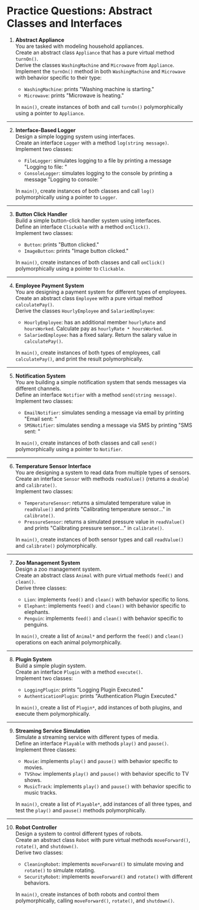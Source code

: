# Practice Questions: Abstract Classes and Interfaces


1. **Abstract Appliance**  
   You are tasked with modeling household appliances.  
   Create an abstract class `Appliance` that has a pure virtual method `turnOn()`.  
   Derive the classes `WashingMachine` and `Microwave` from `Appliance`.  
   Implement the `turnOn()` method in both `WashingMachine` and `Microwave` with behavior specific to their type:
   - `WashingMachine`: prints "Washing machine is starting."
   - `Microwave`: prints "Microwave is heating."

   In `main()`, create instances of both and call `turnOn()` polymorphically using a pointer to `Appliance`.

---

2. **Interface-Based Logger**  
   Design a simple logging system using interfaces.  
   Create an interface `Logger` with a method `log(string message)`.  
   Implement two classes:
   - `FileLogger`: simulates logging to a file by printing a message "Logging to file: <message>"
   - `ConsoleLogger`: simulates logging to the console by printing a message "Logging to console: <message>"

   In `main()`, create instances of both classes and call `log()` polymorphically using a pointer to `Logger`.

---

3. **Button Click Handler**  
   Build a simple button-click handler system using interfaces.  
   Define an interface `Clickable` with a method `onClick()`.  
   Implement two classes:
   - `Button`: prints "Button clicked."
   - `ImageButton`: prints "Image button clicked."

   In `main()`, create instances of both classes and call `onClick()` polymorphically using a pointer to `Clickable`.

---

4. **Employee Payment System**  
   You are designing a payment system for different types of employees.  
   Create an abstract class `Employee` with a pure virtual method `calculatePay()`.  
   Derive the classes `HourlyEmployee` and `SalariedEmployee`:
   - `HourlyEmployee`: has an additional member `hourlyRate` and `hoursWorked`. Calculate pay as `hourlyRate * hoursWorked`.
   - `SalariedEmployee`: has a fixed salary. Return the salary value in `calculatePay()`.

   In `main()`, create instances of both types of employees, call `calculatePay()`, and print the result polymorphically.

---

5. **Notification System**  
   You are building a simple notification system that sends messages via different channels.  
   Define an interface `Notifier` with a method `send(string message)`.  
   Implement two classes:
   - `EmailNotifier`: simulates sending a message via email by printing "Email sent: <message>"
   - `SMSNotifier`: simulates sending a message via SMS by printing "SMS sent: <message>"

   In `main()`, create instances of both classes and call `send()` polymorphically using a pointer to `Notifier`.

---

6. **Temperature Sensor Interface**  
   You are designing a system to read data from multiple types of sensors.  
   Create an interface `Sensor` with methods `readValue()` (returns a `double`) and `calibrate()`.  
   Implement two classes:
   - `TemperatureSensor`: returns a simulated temperature value in `readValue()` and prints "Calibrating temperature sensor..." in `calibrate()`.
   - `PressureSensor`: returns a simulated pressure value in `readValue()` and prints "Calibrating pressure sensor..." in `calibrate()`.

   In `main()`, create instances of both sensor types and call `readValue()` and `calibrate()` polymorphically.

---

7. **Zoo Management System**  
   Design a zoo management system.  
   Create an abstract class `Animal` with pure virtual methods `feed()` and `clean()`.  
   Derive three classes:
   - `Lion`: implements `feed()` and `clean()` with behavior specific to lions.
   - `Elephant`: implements `feed()` and `clean()` with behavior specific to elephants.
   - `Penguin`: implements `feed()` and `clean()` with behavior specific to penguins.

   In `main()`, create a list of `Animal*` and perform the `feed()` and `clean()` operations on each animal polymorphically.

---

8. **Plugin System**  
   Build a simple plugin system.  
   Create an interface `Plugin` with a method `execute()`.  
   Implement two classes:
   - `LoggingPlugin`: prints "Logging Plugin Executed."
   - `AuthenticationPlugin`: prints "Authentication Plugin Executed."

   In `main()`, create a list of `Plugin*`, add instances of both plugins, and execute them polymorphically.

---

9. **Streaming Service Simulation**  
   Simulate a streaming service with different types of media.  
   Define an interface `Playable` with methods `play()` and `pause()`.  
   Implement three classes:
   - `Movie`: implements `play()` and `pause()` with behavior specific to movies.
   - `TVShow`: implements `play()` and `pause()` with behavior specific to TV shows.
   - `MusicTrack`: implements `play()` and `pause()` with behavior specific to music tracks.

   In `main()`, create a list of `Playable*`, add instances of all three types, and test the `play()` and `pause()` methods polymorphically.

---

10. **Robot Controller**  
    Design a system to control different types of robots.  
    Create an abstract class `Robot` with pure virtual methods `moveForward()`, `rotate()`, and `shutdown()`.  
    Derive two classes:
    - `CleaningRobot`: implements `moveForward()` to simulate moving and `rotate()` to simulate rotating.
    - `SecurityRobot`: implements `moveForward()` and `rotate()` with different behaviors.

    In `main()`, create instances of both robots and control them polymorphically, calling `moveForward()`, `rotate()`, and `shutdown()`.
